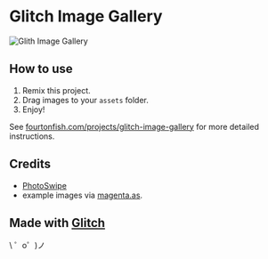 # Glitch Image Gallery

![Glith Image Gallery](https://cdn.glitch.com/eaf0fbbf-81a0-41cf-9748-2c388e54b56c%2Fglitch-image-gallery.gif?1513525524348)

## How to use

1. Remix this project.
2. Drag images to your `assets` folder.
3. Enjoy!

See [fourtonfish.com/projects/glitch-image-gallery](https://fourtonfish.com/projects/glitch-image-gallery/) for more detailed instructions.

## Credits
- [PhotoSwipe](http://photoswipe.com)
- example images via [magenta.as](https://magenta.as/historys-most-powerful-protest-art-29150c02931).

Made with [Glitch](https://glitch.com/)
-------------------

\ ゜o゜)ノ
